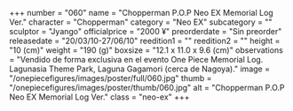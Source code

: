 +++
number = "060"
name = "Chopperman P.O.P Neo EX Memorial Log Ver."
character = "Chopperman"
category = "Neo EX"
subcategory = ""
sculptor = "Jyango"
officialprice = "2000 ¥"
preorderdate = "Sin preorder"
releasedate = "20/03/10-27/06/10"
reedition1 = ""
reedition2 = ""
height = "10 (cm)"
weight = "190 (g)"
boxsize = "12.1 x 11.0 x 9.6 (cm)"
observations = "Vendido de forma exclusiva en el evento One Piece Memorial Log. Lagunasia Theme Park, Laguna Gagamori (cerca de Nagoya)."
image = "/onepiecefigures/images/poster/full/060.jpg"
thumb = "/onepiecefigures/images/poster/thumb/060.jpg"
alt = "Chopperman P.O.P Neo EX Memorial Log Ver."
class = "neo-ex"
+++
